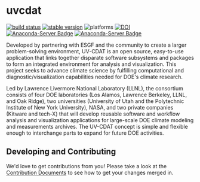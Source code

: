 uvcdat
======
[![build status](https://travis-ci.org/UV-CDAT/uvcdat.svg?branch=master)](https://travis-ci.org/UV-CDAT/uvcdat/builds)
[![stable version](https://img.shields.io/badge/stable%20version-2.8.0-brightgreen.svg)](https://github.com/UV-CDAT/uvcdat/releases/tag/v2.8)
![platforms](https://img.shields.io/badge/platforms-linux%20|%20osx-lightgrey.svg)
[![DOI](https://zenodo.org/badge/doi/10.5281/zenodo.164442.svg)](https://dx.doi.org/10.5281/zenodo.164442)
[![Anaconda-Server Badge](https://anaconda.org/uvcdat/uvcdat/badges/installer/conda.svg)](https://conda.anaconda.org/uvcdat)
[![Anaconda-Server Badge](https://anaconda.org/uvcdat/uvcdat/badges/downloads.svg)](https://anaconda.org/uvcdat/uvcdat)

Developed by partnering with ESGF and the community to create a larger problem-solving environment, UV-CDAT is an open source, easy-to-use application that links together disparate software subsystems and packages to form an integrated environment for analysis and visualization. This project seeks to advance climate science by fulfilling computational and diagnostic/visualization capabilities needed for DOE's climate research.

Led by Lawrence Livermore National Laboratory (LLNL), the consortium consists of four DOE laboratories (Los Alamos, Lawrence Berkeley, LLNL, and Oak Ridge), two universities (University of Utah and the Polytechnic Institute of New York University), NASA, and two private companies (Kitware and tech-X) that will develop reusable software and workflow analysis and visualization applications for large-scale DOE climate modeling and measurements archives. The UV-CDAT concept is simple and flexible enough to interchange parts to expand for future DOE activities.

Developing and Contributing
------
We'd love to get contributions from you! Please take a look at the [Contribution Documents](CONTRIBUTING.md) to see how to get your changes merged in.
